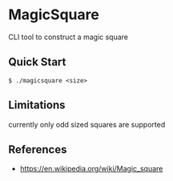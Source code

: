 # MagicSquare

CLI tool to construct a magic square

## Quick Start

```console
$ ./magicsquare <size>
```

## Limitations

currently only odd sized squares are supported

## References

- https://en.wikipedia.org/wiki/Magic_square
